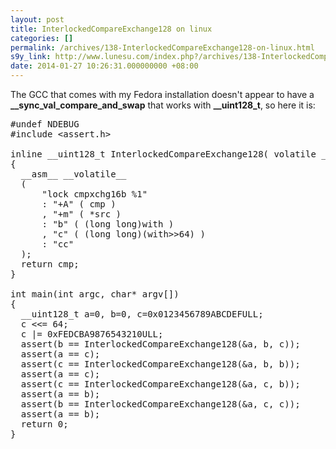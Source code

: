 ```yaml
---
layout: post
title: InterlockedCompareExchange128 on linux
categories: []
permalink: /archives/138-InterlockedCompareExchange128-on-linux.html
s9y_link: http://www.lunesu.com/index.php?/archives/138-InterlockedCompareExchange128-on-linux.html
date: 2014-01-27 10:26:31.000000000 +08:00
---
```

The GCC that comes with my Fedora installation doesn't appear to have a <strong>__sync_val_compare_and_swap</strong> that works with <strong>__uint128_t</strong>, so here it is:<br />
<pre name="code" class="c">#undef NDEBUG
#include &lt;assert.h>

inline __uint128_t InterlockedCompareExchange128( volatile __uint128_t * src, __uint128_t cmp, __uint128_t with )
{
  __asm__ __volatile__
  (
      "lock cmpxchg16b %1"
      : "+A" ( cmp )
      , "+m" ( *src )
      : "b" ( (long long)with )
      , "c" ( (long long)(with>>64) )
      : "cc"
  );
  return cmp;
}

int main(int argc, char* argv[])
{
  __uint128_t a=0, b=0, c=0x0123456789ABCDEFULL;
  c &lt;&lt;= 64;
  c |= 0xFEDCBA9876543210ULL;
  assert(b == InterlockedCompareExchange128(&a, b, c));
  assert(a == c);
  assert(c == InterlockedCompareExchange128(&a, b, b));
  assert(a == c);
  assert(c == InterlockedCompareExchange128(&a, c, b));
  assert(a == b);
  assert(b == InterlockedCompareExchange128(&a, c, c));
  assert(a == b);
  return 0;
}
</pre>
